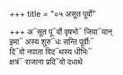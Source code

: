 +++
title = "०५ असूत पूर्वो"

+++
अ᳓सूत पू᳓र्वो वृषभो᳓ जिया᳓यान्  
इमा᳓ अस्य शुरु᳓धः सन्ति पूर्वीः᳓  
दि᳓वो नपाता विद᳓थस्य धीभिः᳓  
क्षत्रं᳓ राजाना प्रदि᳓वो दधाथे